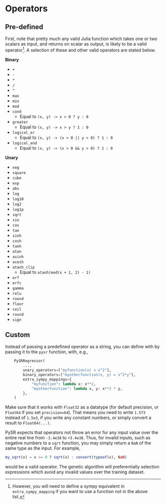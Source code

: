 # Operators

## Pre-defined

First, note that pretty much any valid Julia function which
takes one or two scalars as input, and returns on scalar as output,
is likely to be a valid operator[^1].
A selection of these and other valid operators are stated below.

**Binary**

- `+`
- `-`
- `*`
- `/`
- `^`
- `max`
- `min`
- `mod`
- `cond`
    - Equal to `(x, y) -> x > 0 ? y : 0`
- `greater`
    - Equal to `(x, y) -> x > y ? 1 : 0`
- `logical_or`
    - Equal to `(x, y) -> (x > 0 || y > 0) ? 1 : 0`
- `logical_and`
    - Equal to `(x, y) -> (x > 0 && y > 0) ? 1 : 0`

**Unary**

- `neg`
- `square`
- `cube`
- `exp`
- `abs`
- `log`
- `log10`
- `log2`
- `log1p`
- `sqrt`
- `sin`
- `cos`
- `tan`
- `sinh`
- `cosh`
- `tanh`
- `atan`
- `asinh`
- `acosh`
- `atanh_clip`
    - Equal to `atanh(mod(x + 1, 2) - 1)`
- `erf`
- `erfc`
- `gamma`
- `relu`
- `round`
- `floor`
- `ceil`
- `round`
- `sign`

## Custom

Instead of passing a predefined operator as a string,
you can define with by passing it to the `pysr` function, with, e.g.,

```python
    PySRRegressor(
        ...,
        unary_operators=["myfunction(x) = x^2"],
        binary_operators=["myotherfunction(x, y) = x^2*y"],
        extra_sympy_mappings={
            "myfunction": lambda x: x**2,
            "myotherfunction": lambda x, y: x**2 * y,
        },
    )
```


Make sure that it works with
`Float32` as a datatype (for default precision, or `Float64` if you set `precision=64`). That means you need to write `1.5f3`
instead of `1.5e3`, if you write any constant numbers, or simply convert a result to `Float64(...)`.

PySR expects that operators not throw an error for any input value over the entire real line from `-3.4e38` to `+3.4e38`.
Thus, for invalid inputs, such as negative numbers to a `sqrt` function, you may simply return a `NaN` of the same type as the input. For example,

```julia
my_sqrt(x) = x >= 0 ? sqrt(x) : convert(typeof(x), NaN)
```

would be a valid operator. The genetic algorithm
will preferentially selection expressions which avoid
any invalid values over the training dataset.


<!-- Footnote for 1: -->
<!-- (Will say "However, you may need to define a `extra_sympy_mapping`":) -->

[^1]: However, you will need to define a sympy equivalent in `extra_sympy_mapping` if you want to use a function not in the above list.
